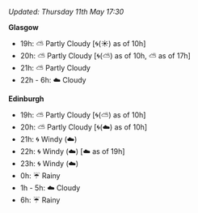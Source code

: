 *Updated: Thursday 11th May 17:30*

**Glasgow**

* 19h: :partly_sunny: Partly Cloudy [:cyclone:(:sunny:) as of 10h]
* 20h: :partly_sunny: Partly Cloudy [:cyclone:(:partly_sunny:) as of 10h, :partly_sunny: as of 17h]
* 21h: :partly_sunny: Partly Cloudy
* 22h - 6h: :cloud: Cloudy

**Edinburgh**

* 19h: :partly_sunny: Partly Cloudy [:cyclone:(:partly_sunny:) as of 10h]
* 20h: :partly_sunny: Partly Cloudy [:cyclone:(:cloud:) as of 10h]
* 21h: :cyclone: Windy (:cloud:)
* 22h: :cyclone: Windy (:cloud:) [:cloud: as of 19h]
* 23h: :cyclone: Windy (:cloud:)
* 0h: :umbrella: Rainy
* 1h - 5h: :cloud: Cloudy
* 6h: :umbrella: Rainy
